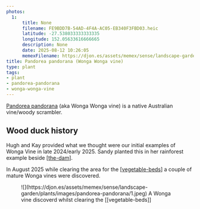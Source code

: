 ```yaml
---
photos:
  1:
      title: None
      filename: FE9BDD7B-54AD-4F4A-AC05-EB340F3FBD03.heic
      latitude: -27.538033333333335
      longitude: 152.05633616666665
      description: None
      date: 2025-08-12 10:26:05
      memexFilename: https://djon.es/assets/memex/sense/landscape-garden/plants/images/pandorea-pandorana/1.jpeg
title: Pandorea pandorana (Wonga Wonga vine)
type: plant
tags:
- plant
- pandorea-pandorana
- wonga-wonga-vine
---
```


[Pandorea pandorana](https://en.wikipedia.org/wiki/Pandorea_pandorana) (aka Wonga Wonga vine) is a native Australian vine/woody scrambler.


## Wood duck history

Hugh and Kay provided what we thought were our initial examples of Wonga Vine in late 2024/early 2025. Sandy planted this in her rainforest example beside [[the-dam]].

In August 2025 while clearing the area for the [[vegetable-beds]] a couple of mature Wonga vines were discovered.

<figure markdown>
![](https://djon.es/assets/memex/sense/landscape-garden/plants/images/pandorea-pandorana/1.jpeg)
<caption>A Wonga vine discoverd whilst clearing the [[vegetable-beds]]</caption>
</figure>




[//begin]: # "Autogenerated link references for markdown compatibility"
[the-dam]: ../the-dam "The Dam"
[vegetable-beds]: ../vegetable-beds "Vegetable Beds"
[//end]: # "Autogenerated link references"